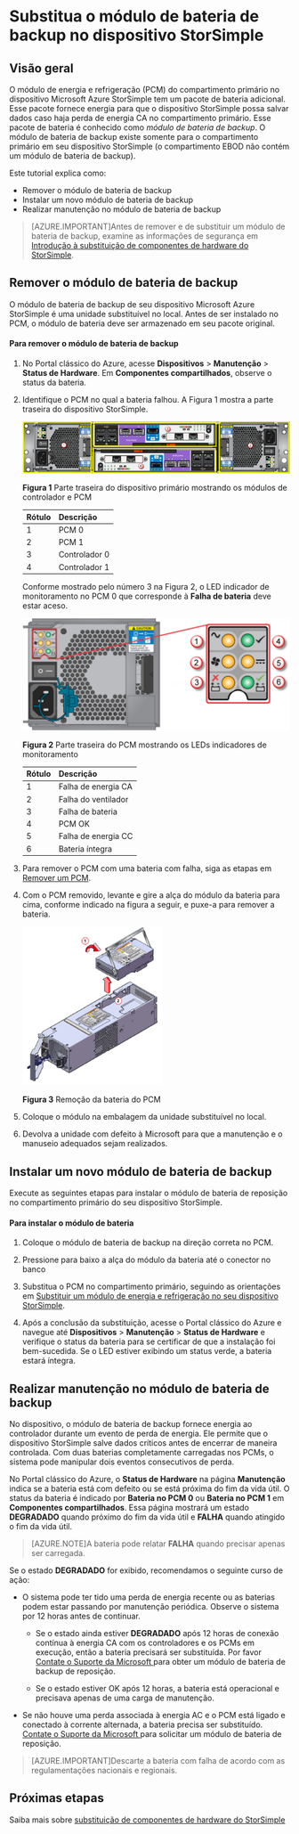 <properties 
   pageTitle="Substituir a bateria em um dispositivo StorSimple | Microsoft Azure"
   description="Descreve como remover, substituir e realizar manutenção no módulo de bateria de backup do dispositivo StorSimple."
   services="storsimple"
   documentationCenter=""
   authors="alkohli"
   manager="carolz"
   editor="" />
<tags 
   ms.service="storsimple"
   ms.devlang="NA"
   ms.topic="article"
   ms.tgt_pltfrm="NA"
   ms.workload="TBD"
   ms.date="12/02/2015"
   ms.author="alkohli" />

# Substitua o módulo de bateria de backup no dispositivo StorSimple

## Visão geral

O módulo de energia e refrigeração (PCM) do compartimento primário no dispositivo Microsoft Azure StorSimple tem um pacote de bateria adicional. Esse pacote fornece energia para que o dispositivo StorSimple possa salvar dados caso haja perda de energia CA no compartimento primário. Esse pacote de bateria é conhecido como *módulo de bateria de backup*. O módulo de bateria de backup existe somente para o compartimento primário em seu dispositivo StorSimple (o compartimento EBOD não contém um módulo de bateria de backup).

Este tutorial explica como:

- Remover o módulo de bateria de backup 
- Instalar um novo módulo de bateria de backup
- Realizar manutenção no módulo de bateria de backup

>[AZURE.IMPORTANT]Antes de remover e de substituir um módulo de bateria de backup, examine as informações de segurança em [Introdução à substituição de componentes de hardware do StorSimple](storsimple-hardware-component-replacement.md).

## Remover o módulo de bateria de backup

O módulo de bateria de backup de seu dispositivo Microsoft Azure StorSimple é uma unidade substituível no local. Antes de ser instalado no PCM, o módulo de bateria deve ser armazenado em seu pacote original.

#### Para remover o módulo de bateria de backup

1. No Portal clássico do Azure, acesse **Dispositivos** > **Manutenção** > **Status de Hardware**. Em **Componentes compartilhados**, observe o status da bateria.

2. Identifique o PCM no qual a bateria falhou. A Figura 1 mostra a parte traseira do dispositivo StorSimple.

    ![Backplane dos módulos do compartimento primário do dispositivo](./media/storsimple-battery-replacement/IC740994.png)

    **Figura 1** Parte traseira do dispositivo primário mostrando os módulos de controlador e PCM

    |Rótulo|Descrição|
    |:----|:----------|
    |1|PCM 0|
    |2|PCM 1|
    |3|Controlador 0|
    |4|Controlador 1|

    Conforme mostrado pelo número 3 na Figura 2, o LED indicador de monitoramento no PCM 0 que corresponde à **Falha de bateria** deve estar aceso.

    ![Backplane dos LEDs indicadores de monitoramento de PCM do dispositivo](./media/storsimple-battery-replacement/IC740992.png)

    **Figura 2** Parte traseira do PCM mostrando os LEDs indicadores de monitoramento

    |Rótulo|Descrição|
    |:---|:-----------|
    |1|Falha de energia CA|
    |2|Falha do ventilador|
    |3|Falha de bateria|
    |4|PCM OK|
    |5|Falha de energia CC|
    |6|Bateria íntegra|

3. Para remover o PCM com uma bateria com falha, siga as etapas em [Remover um PCM](storsimple-power-cooling-module-replacement.md#remove-a-pcm).

4. Com o PCM removido, levante e gire a alça do módulo da bateria para cima, conforme indicado na figura a seguir, e puxe-a para remover a bateria.

    ![Removendo bateria do PCM](./media/storsimple-battery-replacement/IC741019.png)

    **Figura 3** Remoção da bateria do PCM

5. Coloque o módulo na embalagem da unidade substituível no local.

6. Devolva a unidade com defeito à Microsoft para que a manutenção e o manuseio adequados sejam realizados.

## Instalar um novo módulo de bateria de backup

Execute as seguintes etapas para instalar o módulo de bateria de reposição no compartimento primário do seu dispositivo StorSimple.

#### Para instalar o módulo de bateria

1. Coloque o módulo de bateria de backup na direção correta no PCM.

2. Pressione para baixo a alça do módulo da bateria até o conector no banco

3. Substitua o PCM no compartimento primário, seguindo as orientações em [Substituir um módulo de energia e refrigeração no seu dispositivo StorSimple](storsimple-power-cooling-module-replacement.md).

4. Após a conclusão da substituição, acesse o Portal clássico do Azure e navegue até **Dispositivos** > **Manutenção** > **Status de Hardware** e verifique o status da bateria para se certificar de que a instalação foi bem-sucedida. Se o LED estiver exibindo um status verde, a bateria estará íntegra.

## Realizar manutenção no módulo de bateria de backup

No dispositivo, o módulo de bateria de backup fornece energia ao controlador durante um evento de perda de energia. Ele permite que o dispositivo StorSimple salve dados críticos antes de encerrar de maneira controlada. Com duas baterias completamente carregadas nos PCMs, o sistema pode manipular dois eventos consecutivos de perda.

No Portal clássico do Azure, o **Status de Hardware** na página **Manutenção** indica se a bateria está com defeito ou se está próxima do fim da vida útil. O status da bateria é indicado por **Bateria no PCM 0** ou **Bateria no PCM 1** em **Componentes compartilhados**. Essa página mostrará um estado **DEGRADADO** quando próximo do fim da vida útil e **FALHA** quando atingido o fim da vida útil.

>[AZURE.NOTE]A bateria pode relatar **FALHA** quando precisar apenas ser carregada.
 
Se o estado **DEGRADADO** for exibido, recomendamos o seguinte curso de ação:

- O sistema pode ter tido uma perda de energia recente ou as baterias podem estar passando por manutenção periódica. Observe o sistema por 12 horas antes de continuar.

    - Se o estado ainda estiver **DEGRADADO** após 12 horas de conexão contínua à energia CA com os controladores e os PCMs em execução, então a bateria precisará ser substituída. Por favor [ Contate o Suporte da Microsoft ](storsimple-contact-microsoft-support.md) para obter um módulo de bateria de backup de reposição.

    - Se o estado estiver OK após 12 horas, a bateria está operacional e precisava apenas de uma carga de manutenção.

- Se não houve uma perda associada à energia AC e o PCM está ligado e conectado à corrente alternada, a bateria precisa ser substituído. [ Contate o Suporte da Microsoft ](storsimple-contact-microsoft-support.md) para solicitar um módulo de bateria de reposição.

>[AZURE.IMPORTANT]Descarte a bateria com falha de acordo com as regulamentações nacionais e regionais.

## Próximas etapas

Saiba mais sobre [substituição de componentes de hardware do StorSimple ](storsimple-hardware-component-replacement.md)

<!---HONumber=AcomDC_1203_2015-->